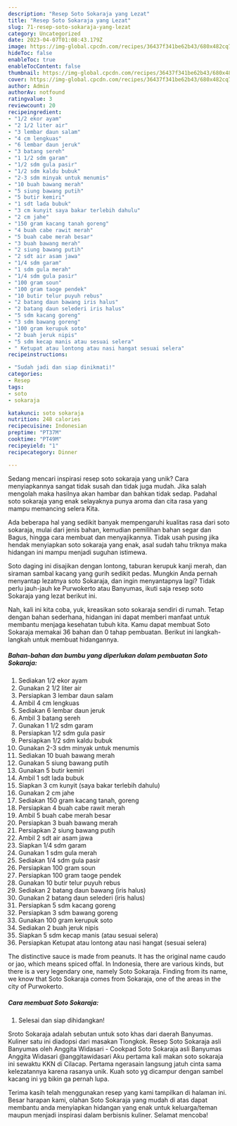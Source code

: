 ```yaml
---
description: "Resep Soto Sokaraja yang Lezat"
title: "Resep Soto Sokaraja yang Lezat"
slug: 71-resep-soto-sokaraja-yang-lezat
category: Uncategorized
date: 2023-04-07T01:08:43.179Z
image: https://img-global.cpcdn.com/recipes/36437f341be62b43/680x482cq70/soto-sokaraja-foto-resep-utama.jpg
hideToc: false
enableToc: true
enableTocContent: false
thumbnail: https://img-global.cpcdn.com/recipes/36437f341be62b43/680x482cq70/soto-sokaraja-foto-resep-utama.jpg
cover: https://img-global.cpcdn.com/recipes/36437f341be62b43/680x482cq70/soto-sokaraja-foto-resep-utama.jpg
author: Admin
authorAv: notfound
ratingvalue: 3
reviewcount: 20
recipeingredient:
- "1/2 ekor ayam"
- "2 1/2 liter air"
- "3 lembar daun salam"
- "4 cm lengkuas"
- "6 lembar daun jeruk"
- "3 batang sereh"
- "1 1/2 sdm garam"
- "1/2 sdm gula pasir"
- "1/2 sdm kaldu bubuk"
- "2-3 sdm minyak untuk menumis"
- "10 buah bawang merah"
- "5 siung bawang putih"
- "5 butir kemiri"
- "1 sdt lada bubuk"
- "3 cm kunyit saya bakar terlebih dahulu"
- "2 cm jahe"
- "150 gram kacang tanah goreng"
- "4 buah cabe rawit merah"
- "5 buah cabe merah besar"
- "3 buah bawang merah"
- "2 siung bawang putih"
- "2 sdt air asam jawa"
- "1/4 sdm garam"
- "1 sdm gula merah"
- "1/4 sdm gula pasir"
- "100 gram soun"
- "100 gram taoge pendek"
- "10 butir telur puyuh rebus"
- "2 batang daun bawang iris halus"
- "2 batang daun selederi iris halus"
- "5 sdm kacang goreng"
- "3 sdm bawang goreng"
- "100 gram kerupuk soto"
- "2 buah jeruk nipis"
- "5 sdm kecap manis atau sesuai selera"
- " Ketupat atau lontong atau nasi hangat sesuai selera"
recipeinstructions:

- "Sudah jadi dan siap dinikmati!"
categories:
- Resep
tags:
- soto
- sokaraja

katakunci: soto sokaraja 
nutrition: 248 calories
recipecuisine: Indonesian
preptime: "PT37M"
cooktime: "PT49M"
recipeyield: "1"
recipecategory: Dinner

---
```





Sedang mencari inspirasi resep soto sokaraja yang unik? Cara menyiapkannya sangat tidak susah dan tidak juga mudah. Jika salah mengolah maka hasilnya akan hambar dan bahkan tidak sedap. Padahal soto sokaraja yang enak selayaknya punya aroma dan cita rasa yang mampu memancing selera Kita.





Ada beberapa hal yang sedikit banyak mempengaruhi kualitas rasa dari soto sokaraja, mulai dari jenis bahan, kemudian pemilihan bahan segar dan Bagus, hingga cara membuat dan menyajikannya. Tidak usah pusing jika hendak menyiapkan soto sokaraja yang enak,      asal sudah tahu triknya maka hidangan ini mampu menjadi suguhan istimewa.














Soto daging ini disajikan dengan lontong, taburan kerupuk kanji merah, dan siraman sambal kacang yang gurih sedikit pedas. Mungkin Anda pernah menyantap lezatnya soto Sokaraja, dan ingin menyantapnya lagi? Tidak perlu jauh-jauh ke Purwokerto atau Banyumas, ikuti saja resep soto Sokaraja yang lezat berikut ini.






Nah, kali ini kita coba, yuk, kreasikan soto sokaraja sendiri di rumah. Tetap dengan bahan sederhana, hidangan ini dapat memberi manfaat untuk membantu menjaga kesehatan tubuh kita. Kamu dapat membuat Soto Sokaraja memakai 36 bahan dan 0 tahap pembuatan. Berikut ini langkah-langkah untuk membuat hidangannya.

<!--inarticleads1-->

##### Bahan-bahan dan bumbu yang diperlukan dalam pembuatan Soto Sokaraja:

1. Sediakan 1/2 ekor ayam
1. Gunakan 2 1/2 liter air
1. Persiapkan 3 lembar daun salam
1. Ambil 4 cm lengkuas
1. Sediakan 6 lembar daun jeruk
1. Ambil 3 batang sereh
1. Gunakan 1 1/2 sdm garam
1. Persiapkan 1/2 sdm gula pasir
1. Persiapkan 1/2 sdm kaldu bubuk
1. Gunakan 2-3 sdm minyak untuk menumis
1. Sediakan 10 buah bawang merah
1. Gunakan 5 siung bawang putih
1. Gunakan 5 butir kemiri
1. Ambil 1 sdt lada bubuk
1. Siapkan 3 cm kunyit (saya bakar terlebih dahulu)
1. Gunakan 2 cm jahe
1. Sediakan 150 gram kacang tanah, goreng
1. Persiapkan 4 buah cabe rawit merah
1. Ambil 5 buah cabe merah besar
1. Persiapkan 3 buah bawang merah
1. Persiapkan 2 siung bawang putih
1. Ambil 2 sdt air asam jawa
1. Siapkan 1/4 sdm garam
1. Gunakan 1 sdm gula merah
1. Sediakan 1/4 sdm gula pasir
1. Persiapkan 100 gram soun
1. Persiapkan 100 gram taoge pendek
1. Gunakan 10 butir telur puyuh rebus
1. Sediakan 2 batang daun bawang (iris halus)
1. Gunakan 2 batang daun selederi (iris halus)
1. Persiapkan 5 sdm kacang goreng
1. Persiapkan 3 sdm bawang goreng
1. Gunakan 100 gram kerupuk soto
1. Sediakan 2 buah jeruk nipis
1. Siapkan 5 sdm kecap manis (atau sesuai selera)
1. Persiapkan  Ketupat atau lontong atau nasi hangat (sesuai selera)


The distinctive sauce is made from peanuts. It has the original name caudo or jao, which means spiced offal. In Indonesia, there are various kinds, but there is a very legendary one, namely Soto Sokaraja. Finding from its name, we know that Soto Sokaraja comes from Sokaraja, one of the areas in the city of Purwokerto. 

<!--inarticleads2-->

##### Cara membuat Soto Sokaraja:


1. Selesai dan siap dihidangkan!

Sroto Sokaraja adalah sebutan untuk soto khas dari daerah Banyumas. Kuliner satu ini diadopsi dari masakan Tiongkok. Resep Soto Sokaraja asli Banyumas oleh Anggita Widasari - Cookpad Soto Sokaraja asli Banyumas Anggita Widasari @anggitawidasari Aku pertama kali makan soto sokaraja ini sewaktu KKN di Cilacap. Pertama ngerasain langsung jatuh cinta sama kelezatannya karena rasanya unik. Kuah soto yg dicampur dengan sambel kacang ini yg bikin ga pernah lupa. 

Terima kasih telah menggunakan resep yang kami tampilkan di halaman ini. Besar harapan kami, olahan Soto Sokaraja yang mudah di atas dapat membantu anda menyiapkan hidangan yang enak untuk keluarga/teman maupun menjadi inspirasi dalam berbisnis kuliner. Selamat mencoba!
